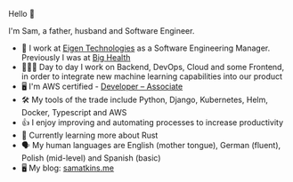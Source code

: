 Hello 👋

I'm Sam, a father, husband and Software Engineer.

* 🏢  I work at [Eigen Technologies](https://www.eigentech.com/) as a Software Engineering Manager. Previously I was at [Big Health](https://www.bighealth.com)
* 👨🏻‍💻  Day to day I work on Backend, DevOps, Cloud and some Frontend, in order to integrate new machine learning capabilities into our product
* 🖥️  I'm AWS certified - [Developer – Associate](https://www.credly.com/badges/0a770cbe-6f80-4d60-90c8-877189c058d4)
* 🛠️  My tools of the trade include Python, Django, Kubernetes, Helm, Docker, Typescript and AWS
* 👍  I enjoy improving and automating processes to increase productivity
* 🌱  Currently learning more about Rust
* 🗣  My human languages are English (mother tongue), German (fluent), Polish (mid-level) and Spanish (basic)
* 🖥️  My blog: [samatkins.me](https://samatkins.me/)
